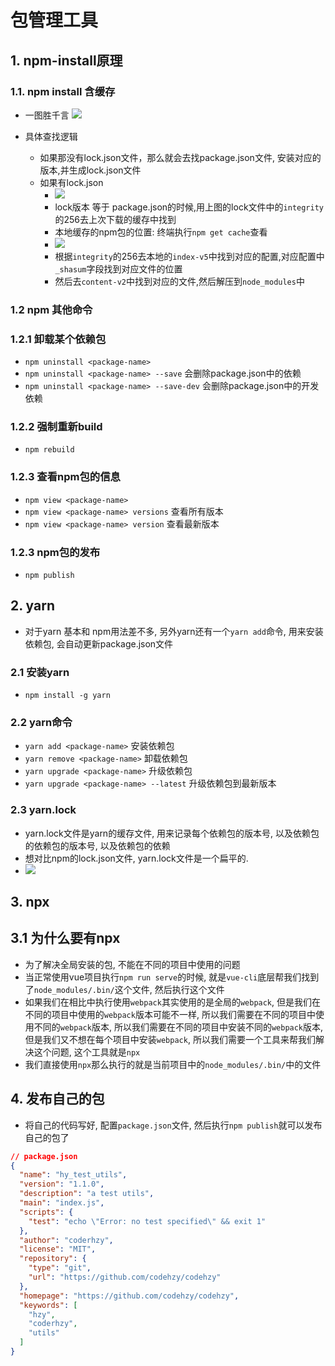 # 包管理工具


## 1. npm-install原理

### 1.1. npm install 含缓存

- 一图胜千言
![](https://imgsbed-1301560453.cos.ap-shanghai.myqcloud.com//blog202306081316327.png)



- 具体查找逻辑
  - 如果那没有lock.json文件，那么就会去找package.json文件, 安装对应的版本,并生成lock.json文件
  - 如果有lock.json
    - ![](https://imgsbed-1301560453.cos.ap-shanghai.myqcloud.com//blog202306081319315.png)
    - lock版本 等于 package.json的时候,用上图的lock文件中的`integrity`的256去上次下载的缓存中找到
    - 本地缓存的npm包的位置: 终端执行`npm get cache`查看
    - ![](https://imgsbed-1301560453.cos.ap-shanghai.myqcloud.com//blog202306081323633.png)
    - 根据`integrity`的256去本地的`index-v5`中找到对应的配置,对应配置中 `_shasum`字段找到对应文件的位置
    - 然后去`content-v2`中找到对应的文件,然后解压到`node_modules`中

### 1.2 npm 其他命令

### 1.2.1 卸载某个依赖包

- `npm uninstall <package-name>`
- `npm uninstall <package-name> --save` 会删除package.json中的依赖
- `npm uninstall <package-name> --save-dev` 会删除package.json中的开发依赖

### 1.2.2 强制重新build

- `npm rebuild`


### 1.2.3 查看npm包的信息

- `npm view <package-name>`
- `npm view <package-name> versions` 查看所有版本
- `npm view <package-name> version` 查看最新版本


### 1.2.3 npm包的发布

- `npm publish`

## 2. yarn


- 对于yarn 基本和 npm用法差不多, 另外yarn还有一个`yarn add`命令, 用来安装依赖包, 会自动更新package.json文件

### 2.1 安装yarn

- `npm install -g yarn`


### 2.2 yarn命令

- `yarn add <package-name>` 安装依赖包
- `yarn remove <package-name>` 卸载依赖包
- `yarn upgrade <package-name>` 升级依赖包
- `yarn upgrade <package-name> --latest` 升级依赖包到最新版本


### 2.3 yarn.lock

- yarn.lock文件是yarn的缓存文件, 用来记录每个依赖包的版本号, 以及依赖包的依赖包的版本号, 以及依赖包的依赖
- 想对比npm的lock.json文件, yarn.lock文件是一个扁平的.
- ![](https://imgsbed-1301560453.cos.ap-shanghai.myqcloud.com//blog202306091257092.png)


## 3. npx

## 3.1 为什么要有npx

- 为了解决全局安装的包, 不能在不同的项目中使用的问题
- 当正常使用vue项目执行`npm run serve`的时候, 就是`vue-cli`底层帮我们找到了`node_modules/.bin/`这个文件, 然后执行这个文件
- 如果我们在相比中执行使用`webpack`其实使用的是全局的`webpack`, 但是我们在不同的项目中使用的`webpack`版本可能不一样, 所以我们需要在不同的项目中使用不同的`webpack`版本, 所以我们需要在不同的项目中安装不同的`webpack`版本, 但是我们又不想在每个项目中安装`webpack`, 所以我们需要一个工具来帮我们解决这个问题, 这个工具就是`npx`
- 我们直接使用`npx`那么执行的就是当前项目中的`node_modules/.bin/`中的文件


## 4. 发布自己的包

- 将自己的代码写好, 配置`package.json`文件, 然后执行`npm publish`就可以发布自己的包了


```json
// package.json
{
  "name": "hy_test_utils",
  "version": "1.1.0",
  "description": "a test utils",
  "main": "index.js",
  "scripts": {
    "test": "echo \"Error: no test specified\" && exit 1"
  },
  "author": "coderhzy",
  "license": "MIT",
  "repository": {
    "type": "git",
    "url": "https://github.com/codehzy/codehzy"
  },
  "homepage": "https://github.com/codehzy/codehzy",
  "keywords": [
    "hzy",
    "coderhzy",
    "utils"
  ]
}
```

